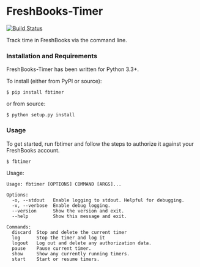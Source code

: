 FreshBooks-Timer
================

[![Build Status](https://travis-ci.org/amcintosh/FreshBooks-Timer.svg?branch=master)](https://travis-ci.org/amcintosh/FreshBooks-Timer)

Track time in FreshBooks via the command line.

### Installation and Requirements

FreshBooks-Timer has been written for Python 3.3+.

To install (either from PyPI or source):
```
$ pip install fbtimer
```
or from source:
```
$ python setup.py install
```

### Usage

To get started, run fbtimer and follow the steps to authorize it against your FreshBooks account.
```
$ fbtimer
```

Usage:
```
Usage: fbtimer [OPTIONS] COMMAND [ARGS]...

Options:
  -o, --stdout   Enable logging to stdout. Helpful for debugging.
  -v, --verbose  Enable debug logging.
  --version      Show the version and exit.
  --help         Show this message and exit.

Commands:
  discard  Stop and delete the current timer
  log      Stop the timer and log it
  logout   Log out and delete any authorization data.
  pause    Pause current timer.
  show     Show any currently running timers.
  start    Start or resume timers.
```
